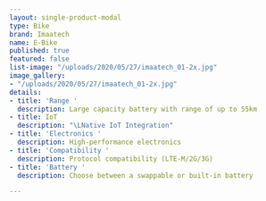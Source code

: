 ```yaml
---
layout: single-product-modal
type: Bike
brand: Imaatech
name: E-Bike
published: true
featured: false
list-image: "/uploads/2020/05/27/imaatech_01-2x.jpg"
image_gallery:
- "/uploads/2020/05/27/imaatech_01-2x.jpg"
details:
- title: 'Range '
  description: Large capacity battery with range of up to 55km
- title: IoT
  description: "\LNative IoT Integration"
- title: 'Electronics '
  description: High-performance electronics
- title: 'Compatibility '
  description: Protocol compatibility (LTE-M/2G/3G)
- title: 'Battery '
  description: Choose between a swappable or built-in battery

---
```

